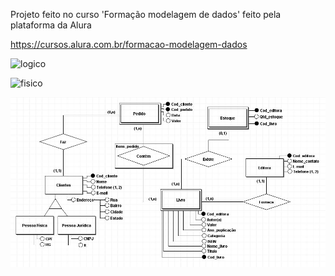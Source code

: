 Projeto feito no  curso 'Formação modelagem de dados' feito pela plataforma da Alura

<https://cursos.alura.com.br/formacao-modelagem-dados>

![logico](https://github.com/paulo-emilio/Projetos/blob/main/Modelagem%20de%20banco%20de%20dados/Modelo%20L%C3%B3gico%20-%20Clube%20do%20Livro.jpeg)

![fisico](https://github.com/paulo-emilio/Projetos/blob/main/Modelagem%20de%20banco%20de%20dados/Modelo%20F%C3%ADsico%20-%20Clube%20do%20Livro.jpeg)

![conceitual](https://github.com/paulo-emilio/Projetos/blob/main/Modelagem%20de%20banco%20de%20dados/Modelo%20Conceitual%20-%20Clube%20do%20Livro.jpg)

